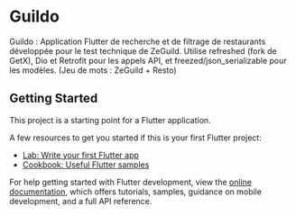 # Guildo

Guildo : Application Flutter de recherche et de filtrage de restaurants développée
pour le test technique de ZeGuild. Utilise refreshed (fork de GetX), Dio et Retrofit
pour les appels API, et freezed/json_serializable pour les modèles. (Jeu de mots : ZeGuild + Resto)

## Getting Started

This project is a starting point for a Flutter application.

A few resources to get you started if this is your first Flutter project:

- [Lab: Write your first Flutter app](https://docs.flutter.dev/get-started/codelab)
- [Cookbook: Useful Flutter samples](https://docs.flutter.dev/cookbook)

For help getting started with Flutter development, view the
[online documentation](https://docs.flutter.dev/), which offers tutorials,
samples, guidance on mobile development, and a full API reference.
